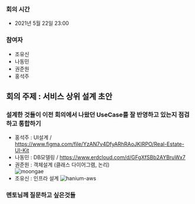### 회의 시간
- 2021년 5월 22일 23:00

### 참여자
- 조유신
- 나동민
- 권준원
- 홍석주

## 회의 주제 : 서비스 상위 설계 초안
### 설계한 것들이 이전 회의에서 나왔던 UseCase를 잘 반영하고 있는지 점검하고 통합하기

- 홍석주 : UI설계 / https://www.figma.com/file/YzAN7v4DfyARhRAoJKlRPO/Real-Estate-UI-Kit 
- 나동민 : DB모델링 / https://www.erdcloud.com/d/GFgXfSBb2AYBruWx7
- 권준원 : 객체설계 (클래스 다이어그램, 논리)  
  <img alt="moongae" src="https://user-images.githubusercontent.com/59433441/119817876-73a9bc00-bf29-11eb-8cf3-cb4503eca262.jpg"/>
- 조유신 : 인프라 설계
![hanium-aws](https://user-images.githubusercontent.com/35277854/119228053-14743200-bb4c-11eb-96ee-6ca02ded19ca.png)


### 멘토님께 질문하고 싶은것들




